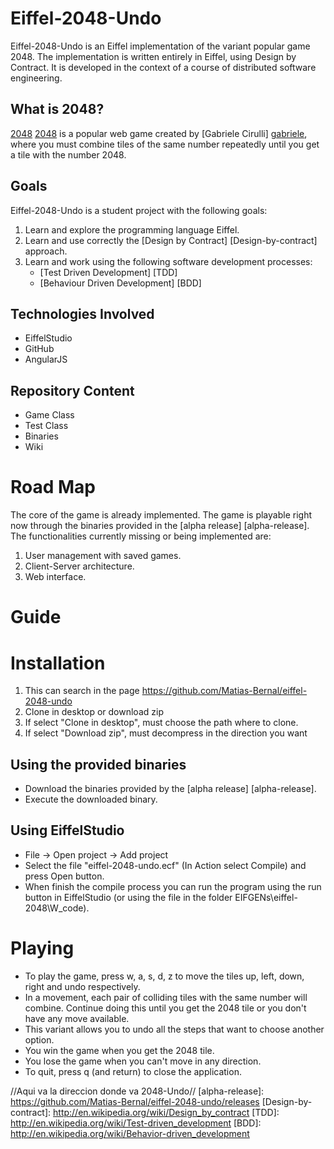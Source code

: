 Eiffel-2048-Undo
==========

Eiffel-2048-Undo is an Eiffel implementation of the variant popular game 2048. The implementation is written entirely in Eiffel, using Design by Contract. It is developed in the context of a course of distributed software engineering.

What is 2048?
-------------

[2048] [2048] is a popular web game created by [Gabriele Cirulli] [gabriele], where you must combine tiles of the same number repeatedly until you get a tile with the number 2048.

Goals
-----

Eiffel-2048-Undo is a student project with the following goals:

1. Learn and explore the programming language Eiffel.
2. Learn and use correctly the [Design by Contract] [Design-by-contract] approach.
3. Learn and work using the following software development processes:
    - [Test Driven Development] [TDD]
    - [Behaviour Driven Development] [BDD]

Technologies Involved
---------------------
  - EiffelStudio
  - GitHub
  - AngularJS 
  
Repository Content
------------------
  - Game Class
  - Test Class
  - Binaries
  - Wiki

Road Map
=======

The core of the game is already implemented. The game is playable right now through the binaries provided in the [alpha release] [alpha-release].
The functionalities currently missing or being implemented are:

1. User management with saved games.
2. Client-Server architecture.
3. Web interface.

  
Guide
=====

Installation
============
1. This can search in the page https://github.com/Matias-Bernal/eiffel-2048-undo
2. Clone in desktop or download zip
3. If select "Clone in desktop", must choose the path where to clone.
4. If select "Download zip", must decompress in the direction you want

Using the provided binaries
---------------------------

 - Download the binaries provided by the [alpha release] [alpha-release].
 - Execute the downloaded binary.

Using EiffelStudio
------------------

  - File -> Open project -> Add project 
  - Select the file "eiffel-2048-undo.ecf" (In Action select Compile) and press Open button.
  - When finish the compile process you can run the program using the run button in EiffelStudio (or using the file in the folder EIFGENs\eiffel-2048\W_code).

Playing
=======

- To play the game, press w, a, s, d, z to move the tiles up, left, down, right and undo respectively.
- In a movement, each pair of colliding tiles with the same number will combine. Continue doing this until you get the 2048 tile or you don't have any move available.
- This variant allows you to undo all the steps that want to choose another option.
- You win the game when you get the 2048 tile.
- You lose the game when you can't move in any direction.
- To quit, press q (and return) to close the application.


[gabriele]: http://gabrielecirulli.com
[2048]: http://git.io/2048
//Aqui va la direccion donde va 2048-Undo//
[alpha-release]: https://github.com/Matias-Bernal/eiffel-2048-undo/releases
[Design-by-contract]: http://en.wikipedia.org/wiki/Design_by_contract
[TDD]: http://en.wikipedia.org/wiki/Test-driven_development
[BDD]: http://en.wikipedia.org/wiki/Behavior-driven_development